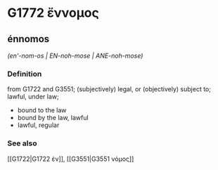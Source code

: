 # G1772 ἔννομος

## énnomos

_(en'-nom-os | EN-noh-mose | ANE-noh-mose)_

### Definition

from G1722 and G3551; (subjectively) legal, or (objectively) subject to; lawful, under law; 

- bound to the law
- bound by the law, lawful
- lawful, regular

### See also

[[G1722|G1722 ἐν]], [[G3551|G3551 νόμος]]
